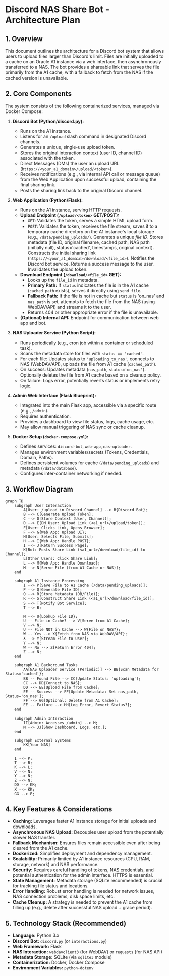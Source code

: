 # Discord NAS Share Bot - Architecture Plan

## 1. Overview

This document outlines the architecture for a Discord bot system that allows users to upload files larger than Discord's limit. Files are initially uploaded to a cache on an Oracle A1 instance via a web interface, then asynchronously transferred to a NAS. The bot provides a shareable link that serves the file primarily from the A1 cache, with a fallback to fetch from the NAS if the cached version is unavailable.

## 2. Core Components

The system consists of the following containerized services, managed via Docker Compose:

1. **Discord Bot (Python/discord.py):**

   - Runs on the A1 instance.
   - Listens for an `/upload` slash command in designated Discord channels.
   - Generates a unique, single-use upload token.
   - Stores the original interaction context (user ID, channel ID) associated with the token.
   - Direct Messages (DMs) the user an upload URL (`https://<your_a1_domain>/upload/<token>`).
   - Receives notifications (e.g., via internal API call or message queue) from the Web Application upon successful upload, containing the final sharing link.
   - Posts the sharing link back to the original Discord channel.

2. **Web Application (Python/Flask):**

   - Runs on the A1 instance, serving HTTP requests.
   - **Upload Endpoint (`/upload/<token>` GET/POST):**
     - `GET`: Validates the token, serves a simple HTML upload form.
     - `POST`: Validates the token, receives the file stream, saves it to a temporary cache directory on the A1 instance's local storage (e.g., `/data/pending_uploads/`). Generates a unique _file ID_. Stores metadata (file ID, original filename, cached path, NAS path (initially null), status='cached', timestamps, original context). Constructs the initial sharing link (`https://<your_a1_domain>/download/<file_id>`). Notifies the Discord bot service. Returns a success message to the user. Invalidates the upload token.
   - **Download Endpoint (`/download/<file_id>` GET):**
     - Looks up the `file_id` in metadata.
     - **Primary Path:** If `status` indicates the file is in the A1 cache (`cached_path` exists), serves it directly using `send_file`.
     - **Fallback Path:** If the file is not in cache but `status` is 'on_nas' and `nas_path` is set, attempts to fetch the file from the NAS (using WebDAV/API) and streams it to the user.
     - Returns 404 or other appropriate error if the file is unavailable.
   - **(Optional) Internal API:** Endpoint for communication between web app and bot.

3. **NAS Uploader Service (Python Script):**

   - Runs periodically (e.g., cron job within a container or scheduled task).
   - Scans the metadata store for files with `status == 'cached'`.
   - For each file: Updates status to `'uploading_to_nas'`, connects to NAS (WebDAV/API), uploads the file from A1 cache (`cached_path`).
   - On success: Updates metadata (`nas_path`, `status='on_nas'`). Optionally deletes the file from A1 cache based on a cleanup policy.
   - On failure: Logs error, potentially reverts status or implements retry logic.

4. **Admin Web Interface (Flask Blueprint):**

   - Integrated into the main Flask app, accessible via a specific route (e.g., `/admin`).
   - Requires authentication.
   - Provides a dashboard to view file status, logs, cache usage, etc.
   - May allow manual triggering of NAS sync or cache cleanup.

5. **Docker Setup (`docker-compose.yml`):**
   - Defines services: `discord-bot`, `web-app`, `nas-uploader`.
   - Manages environment variables/secrets (Tokens, Credentials, Domain, Paths).
   - Defines persistent volumes for cache (`/data/pending_uploads`) and metadata (`/data/database`).
   - Configures inter-container networking if needed.

## 3. Workflow Diagram

```mermaid
graph TD
    subgraph User Interaction
        A[User: /upload in Discord Channel] --> B{Discord Bot};
        B --> C[Generate Upload Token];
        C --> D[Store Context (User, Channel)];
        D --> E[DM User: Upload Link (<a1_url>/upload/token)];
        F[User: Clicks Link, Opens Browser];
        F --> G{Web App: Upload UI};
        H[User: Selects File, Submits];
        H --> I{Web App: Handle POST};
        I --> J[Return Success Page];
        K[Bot: Posts Share Link (<a1_url>/download/file_id) to Channel];
        L[Other Users: Click Share Link];
        L --> M{Web App: Handle Download};
        M --> N[Serve File (from A1 Cache or NAS)];
    end

    subgraph A1 Instance Processing
        I --> P[Save File to A1 Cache (/data/pending_uploads)];
        P --> Q[Generate File ID];
        Q --> R[Store Metadata (DB/File)];
        R --> S[Construct Share Link (<a1_url>/download/file_id)];
        S --> T[Notify Bot Service];
        T --> B;

        M --> U{Lookup File ID};
        U -- File in Cache? --> V[Serve from A1 Cache];
        V --> N;
        U -- File NOT in Cache --> W{File on NAS?};
        W -- Yes --> X{Fetch from NAS via WebDAV/API};
        X --> Y[Stream File to User];
        Y --> N;
        W -- No --> Z[Return Error 404];
        Z --> N;
    end

    subgraph A1 Background Tasks
        AA[NAS Uploader Service (Periodic)] --> BB{Scan Metadata for Status='cached'};
        BB -- Found File --> CC[Update Status: 'uploading'];
        CC --> DD{Connect to NAS};
        DD --> EE[Upload File from Cache];
        EE -- Success --> FF[Update Metadata: Set nas_path, Status='on_nas'];
        FF --> GG[Optional: Delete from A1 Cache];
        EE -- Failure --> HH[Log Error, Revert Status?];
    end

    subgraph Admin Interaction
        II[Admin: Accesses /admin] --> M;
        M --> JJ[Show Dashboard, Logs, etc.];
    end

    subgraph External Systems
        KK[Your NAS]
    end

    I --> P;
    T --> B;
    K --> L;
    V --> N;
    Y --> N;
    Z --> N;
    DD --> KK;
    X --> KK;
    GG --> P;
```

## 4. Key Features & Considerations

- **Caching:** Leverages faster A1 instance storage for initial uploads and downloads.
- **Asynchronous NAS Upload:** Decouples user upload from the potentially slower NAS transfer.
- **Fallback Mechanism:** Ensures files remain accessible even after being cleared from the A1 cache.
- **Dockerized:** Simplifies deployment and dependency management.
- **Scalability:** Primarily limited by A1 instance resources (CPU, RAM, storage, network) and NAS performance.
- **Security:** Requires careful handling of tokens, NAS credentials, and potential authentication for the admin interface. HTTPS is essential.
- **State Management:** Metadata storage (SQLite recommended) is crucial for tracking file status and locations.
- **Error Handling:** Robust error handling is needed for network issues, NAS connection problems, disk space limits, etc.
- **Cache Cleanup:** A strategy is needed to prevent the A1 cache from filling up (e.g., delete after successful NAS upload + grace period).

## 5. Technology Stack (Recommended)

- **Language:** Python 3.x
- **Discord Bot:** `discord.py` (or `interactions.py`)
- **Web Framework:** Flask
- **NAS Interaction:** `webdavclient3` (for WebDAV) or `requests` (for NAS API)
- **Metadata Storage:** SQLite (via `sqlite3` module)
- **Containerization:** Docker, Docker Compose
- **Environment Variables:** `python-dotenv`
